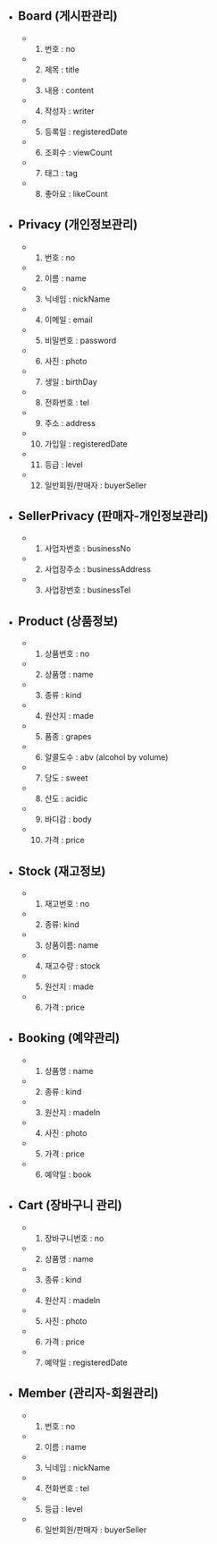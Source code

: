 - ## Board (게시판관리)
    - 1. 번호 : no
    - 2. 제목 : title
    - 3. 내용 : content
    - 4. 작성자 : writer
    - 5. 등록일 : registeredDate
    - 6. 조회수 : viewCount
    - 7. 태그 : tag
    - 8. 좋아요 : likeCount

- ## Privacy (개인정보관리)
    - 1. 번호 : no
    - 2. 이름 : name
    - 3. 닉네임 : nickName
    - 4. 이메일 : email
    - 5. 비밀번호 : password
    - 6. 사진 : photo
    - 7. 생일 : birthDay
    - 8. 전화번호 : tel
    - 9. 주소 : address
    - 10. 가입일 : registeredDate
    - 11. 등급 : level
    - 12. 일반회원/판매자 : buyerSeller

- ## SellerPrivacy (판매자-개인정보관리)
    - 1. 사업자번호 : businessNo
    - 2. 사업장주소 : businessAddress
    - 3. 사업장번호 : businessTel

- ## Product (상품정보)
    - 1. 상품번호 : no
    - 2. 상품명 : name
    - 3. 종류 : kind
    - 4. 원산지 : made
    - 5. 품종 : grapes
    - 6. 알콜도수 : abv (alcohol by volume)
    - 7. 당도 : sweet
    - 8. 산도 : acidic
    - 9. 바디감 : body
    - 10. 가격 : price 

- ## Stock (재고정보)
    - 1. 재고번호 : no
    - 2. 종류: kind
    - 3. 상품이름: name
    - 4. 재고수량 : stock
    - 5. 원산지 : made
    - 6. 가격 : price

- ## Booking (예약관리)
    - 1. 상품명 : name
    - 2. 종류 : kind
    - 3. 원산지 : madeIn
    - 4. 사진 : photo
    - 5. 가격 : price
    - 6. 예약일 : book

- ## Cart (장바구니 관리)
    - 1. 장바구니번호 : no
    - 2. 상품명 : name
    - 3. 종류 : kind
    - 4. 원산지 : madeIn
    - 5. 사진 : photo
    - 6. 가격 : price
    - 7. 예약일 : registeredDate

- ## Member (관리자-회원관리)
    - 1. 번호 : no
    - 2. 이름 : name
    - 3. 닉네임 : nickName
    - 4. 전화번호 : tel
    - 5. 등급 : level
    - 6. 일반회원/판매자 : buyerSeller